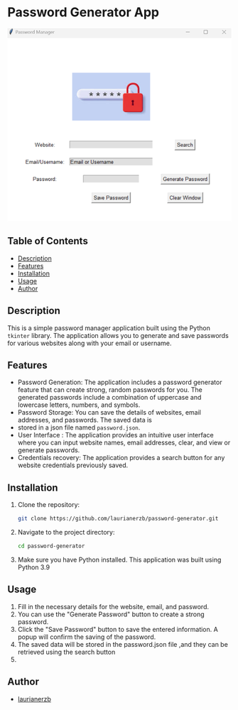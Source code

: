 # Password Generator App

![App Screenshot](./images/pwd_gen.png)

## Table of Contents

- [Description](#description)
- [Features](#features)
- [Installation](#installation)
- [Usage](#usage)
- [Author](#author)

## Description
This is a simple password manager application built using the Python `tkinter` library. The application allows you to 
generate and save passwords for various websites along with your email or username.
## Features

- Password Generation: The application includes a password generator feature that can create strong, random passwords 
for you. The generated passwords include a combination of uppercase and lowercase letters, numbers, and symbols.
- Password Storage: You can save the details of websites, email addresses, and passwords. The saved data is 
- stored in a json file named `password.json`.
- User Interface : The application provides an intuitive user interface where you can input website names, 
email addresses, clear, and view or generate passwords.
- Credentials recovery: The application provides a search button for any website credentials previously saved.

## Installation
1. Clone the repository:
   ```bash
   git clone https://github.com/laurianerzb/password-generator.git
2. Navigate to the project directory:
   ```bash 
   cd password-generator
3. Make sure you have Python installed. This application was built using Python 3.9

## Usage

1. Fill in the necessary details for the website, email, and password. 
2. You can use the "Generate Password" button to create a strong password.
3. Click the "Save Password" button to save the entered information. A popup will confirm 
the saving of the password.
4. The saved data will be stored in the password.json file ,and they can be retrieved using the search button
5. 

## Author
- [laurianerzb](https://github.com/laurianerzb)
